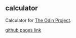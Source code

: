 ## calculator
Calculator for [The Odin Project](https://www.theodinproject.com/).

[github pages link](https://macborkow.github.io/calculator/)
